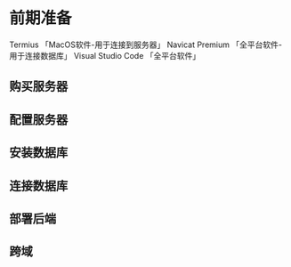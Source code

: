 # 前期准备

Termius 「MacOS软件-用于连接到服务器」
Navicat Premium 「全平台软件-用于连接数据库」
Visual Studio Code 「全平台软件」

## 购买服务器

## 配置服务器

## 安装数据库

## 连接数据库

## 部署后端

## 跨域
